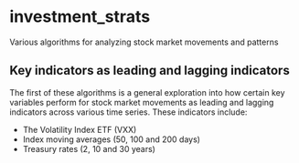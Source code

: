 # investment_strats
Various algorithms for analyzing stock market movements and patterns

## Key indicators as leading and lagging indicators
The first of these algorithms is a general exploration into how certain key variables perform for stock market movements as leading and lagging indicators across various time series. These indicators include:
- The Volatility Index ETF (VXX)
- Index moving averages (50, 100 and 200 days)
- Treasury rates (2, 10 and 30 years)
